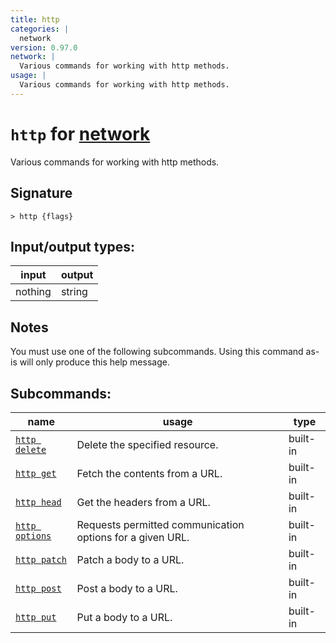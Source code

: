 ```yaml
---
title: http
categories: |
  network
version: 0.97.0
network: |
  Various commands for working with http methods.
usage: |
  Various commands for working with http methods.
---
```

<!-- This file is automatically generated. Please edit the command in https://github.com/nushell/nushell instead. -->

# `http` for [network](/commands/categories/network.md)

<div class='command-title'>Various commands for working with http methods.</div>

## Signature

```> http {flags} ```


## Input/output types:

| input   | output |
| ------- | ------ |
| nothing | string |

## Notes
You must use one of the following subcommands. Using this command as-is will only produce this help message.

## Subcommands:

| name                                             | usage                                                     | type     |
| ------------------------------------------------ | --------------------------------------------------------- | -------- |
| [`http delete`](/commands/docs/http_delete.md)   | Delete the specified resource.                            | built-in |
| [`http get`](/commands/docs/http_get.md)         | Fetch the contents from a URL.                            | built-in |
| [`http head`](/commands/docs/http_head.md)       | Get the headers from a URL.                               | built-in |
| [`http options`](/commands/docs/http_options.md) | Requests permitted communication options for a given URL. | built-in |
| [`http patch`](/commands/docs/http_patch.md)     | Patch a body to a URL.                                    | built-in |
| [`http post`](/commands/docs/http_post.md)       | Post a body to a URL.                                     | built-in |
| [`http put`](/commands/docs/http_put.md)         | Put a body to a URL.                                      | built-in |